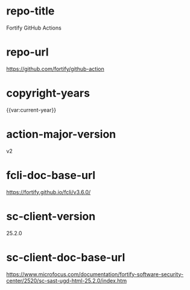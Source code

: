 # repo-title
Fortify GitHub Actions

# repo-url
https://github.com/fortify/github-action

# copyright-years
{{var:current-year}}

# action-major-version
v2

# fcli-doc-base-url
https://fortify.github.io/fcli/v3.6.0/

# sc-client-version
25.2.0

# sc-client-doc-base-url
https://www.microfocus.com/documentation/fortify-software-security-center/2520/sc-sast-ugd-html-25.2.0/index.htm
